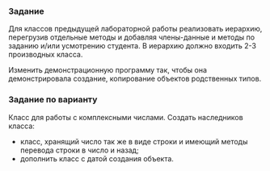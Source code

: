 ### Задание
Для классов предыдущей лабораторной работы реализовать иерархию, перегрузив  отдельные методы и добавляя члены-данные и методы по заданию и/или усмотрению студента. В иерархию должно входить 2-3 производных класса. 

Изменить демонстрационную программу так, чтобы она демонстрировала создание, копирование объектов родственных типов.


### Задание по варианту
Класс для pаботы с комплексными числами. Создать наследников класса:
- класс, хранящий число так же в виде строки и имеющий методы перевода строки в число и назад;
- дополнить класс с датой создания объекта. 
